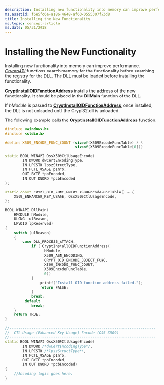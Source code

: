 ```yaml
---
description: Installing new functionality into memory can improve performance. CryptoAPI functions search memory for the functionality before searching the registry for the DLL. The DLL must be loaded before installing the functionality.
ms.assetid: f6e5fc6a-a186-4648-af63-0555307f53d8
title: Installing the New Functionality
ms.topic: concept-article
ms.date: 05/31/2018
---
```


# Installing the New Functionality

Installing new functionality into memory can improve performance. [*CryptoAPI*](../secgloss/c-gly.md) functions search memory for the functionality before searching the registry for the DLL. The DLL must be loaded before installing the functionality.

[**CryptInstallOIDFunctionAddress**](/windows/desktop/api/Wincrypt/nf-wincrypt-cryptinstalloidfunctionaddress) installs the address of the new functionality. It should be placed in the **DllMain** function of the DLL.

If *hModule* is passed to [**CryptInstallOIDFunctionAddress**](/windows/desktop/api/Wincrypt/nf-wincrypt-cryptinstalloidfunctionaddress), once installed, the DLL is not unloaded until the Crypt32.dll is unloaded.

The following example calls the [**CryptInstallOIDFunctionAddress**](/windows/desktop/api/Wincrypt/nf-wincrypt-cryptinstalloidfunctionaddress) function.


```C++
#include <windows.h>
#include <stdio.h>

#define X509_ENCODE_FUNC_COUNT (sizeof(X509EncodeFuncTable) / \
                                sizeof(X509EncodeFuncTable[0]))

static BOOL WINAPI OssX509CtlUsageEncode(
        IN DWORD dwCertEncodingType,
        IN LPCSTR lpszStructType,
        IN PCTL_USAGE pInfo,
        OUT BYTE *pbEncoded,
        IN OUT DWORD *pcbEncoded
);

static const CRYPT_OID_FUNC_ENTRY X509EncodeFuncTable[] = {
    X509_ENHANCED_KEY_USAGE, OssX509CtlUsageEncode,
};

BOOL WINAPI DllMain(
    HMODULE hModule,
    ULONG  ulReason,
    LPVOID lpReserved)
{
    switch (ulReason)
    {
        case DLL_PROCESS_ATTACH:
            if (!CryptInstallOIDFunctionAddress(
                  hModule,
                  X509_ASN_ENCODING,
                  CRYPT_OID_ENCODE_OBJECT_FUNC,
                  X509_ENCODE_FUNC_COUNT,
                  X509EncodeFuncTable,
                  0))
            {
                printf("Install OID function address failed."); 
                return FALSE;
            }
            break;
         default:
            break;
    }
    return TRUE;
}

//-------------------------------------------------------------------
//  CTL Usage (Enhanced Key Usage) Encode (OSS X509)
//-------------------------------------------------------------------
static BOOL WINAPI OssX509CtlUsageEncode(
        IN DWORD /*dwCertEncodingType*/,
        IN LPCSTR /*lpszStructType*/,
        IN PCTL_USAGE pInfo,
        OUT BYTE *pbEncoded,
        IN OUT DWORD *pcbEncoded)
{
    //Encoding logic goes here.
}
```



 

 
